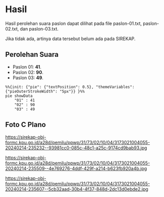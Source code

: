 # Hasil

Hasil perolehan suara paslon dapat dilihat pada file paslon-01.txt, paslon-02.txt, dan paslon-03.txt.

Jika tidak ada, artinya data tersebut belum ada pada SIREKAP.

## Perolehan Suara

 * Paslon 01: **41**.
 * Paslon 02: **90**.
 * Paslon 03: **49**.

```mermaid
%%{init: {"pie": {"textPosition": 0.5}, "themeVariables": {"pieOuterStrokeWidth": "5px"}} }%%
pie showData
    "01" : 41
    "02" : 90
    "03" : 49
```
## Foto C Plano

https://sirekap-obj-formc.kpu.go.id/a28d/pemilu/ppwp/31/73/02/10/04/3173021004055-20240214-235232--93981cc0-085c-48c1-a25c-9174cd9bab93.jpg

https://sirekap-obj-formc.kpu.go.id/a28d/pemilu/ppwp/31/73/02/10/04/3173021004055-20240214-235509--4e769276-4ddf-429f-a214-b623fb920a4b.jpg

https://sirekap-obj-formc.kpu.go.id/a28d/pemilu/ppwp/31/73/02/10/04/3173021004055-20240214-235607--5cb32aad-30b4-4f37-848d-2dc13d0ebde2.jpg

